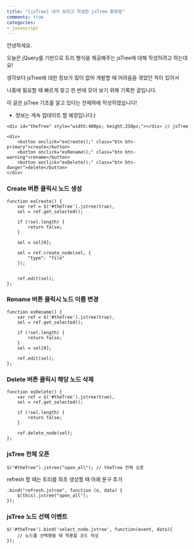 ```yaml
---
title: "[jsTree] 내가 보려고 작성한 jsTree 활용법"
comments: true
categories:
- javascript
---
```


안녕하세요.

오늘은 jQuery를 기반으로 트리 형식을 제공해주는 jsTree에 대해 작성하려고 하는데요!

생각보다 jsTree에 대한 정보가 많이 없어 개발할 때 어려움을 겪었던 적이 있어서

나중에 필요할 때 빠르게 찾고 한 번에 모아 보기 위해 기록한 글입니다.

이 글은 jsTree 기초를 알고 있다는 전제하에 작성하였습니다!

* 정보는 계속 업데이트 할 예정입니다:)

```
<div id="theTree" style="width:400px; height:250px;"></div> // jsTree

<div>
	<button onclick="exCreate();" class="btn btn-primary">create</button>
	<button onclick="exRename();" class="btn btn-warning">rename</button>
	<button onclick="exDelete();" class="btn btn-danger">delete</button>
</div>
```

### Create 버튼 클릭시 노드 생성
```
function exCreate() {
	var ref = $('#theTree').jstree(true),
	sel = ref.get_selected();
		    
	if (!sel.length) {
		return false;
	}
		    
	sel = sel[0];
		    
	sel = ref.create_node(sel, {
		"type": "file"
	});
		    		    

	ref.edit(sel);		    		  	
};
```

### Rename 버튼 클릭시 노드 이름 변경
```
function exRename() {
	var ref = $('#theTree').jstree(true),
	sel = ref.get_selected();
		    
	if (!sel.length) {
		return false;
	}
	sel = sel[0];
		    
	ref.edit(sel);
};
```

###  Delete 버튼 클릭시 해당 노드 삭제
```
function exDelete() {
	var ref = $('#theTree').jstree(true),
	sel = ref.get_selected();
		   
	if (!sel.length) {
		return false;
	}
		    
	ref.delete_node(sel);
};
```

###  jsTree 전체 오픈
```
$("#theTree").jstree("open_all"); // theTree 전체 오픈 
```
refresh 할 때는 트리를 최초 생성할 때 아래 문구 추가
```
.bind("refresh.jstree", function (e, data) { 
	$(this).jstree("open_all");
});
```
### jsTree 노드 선택 이벤트
```
$('#theTree').bind('select_node.jstree', function(event, data){
	// 노드를 선택했을 때 적용할 코드 작성
});
```
